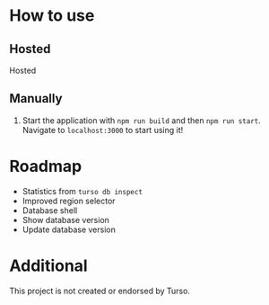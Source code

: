 # How to use
## Hosted
Hosted
## Manually
1. Start the application with `npm run build` and then `npm run start`. Navigate to `localhost:3000` to start using it!

# Roadmap
- Statistics from `turso db inspect`
- Improved region selector
- Database shell
- Show database version
- Update database version

# Additional
This project is not created or endorsed by Turso.
